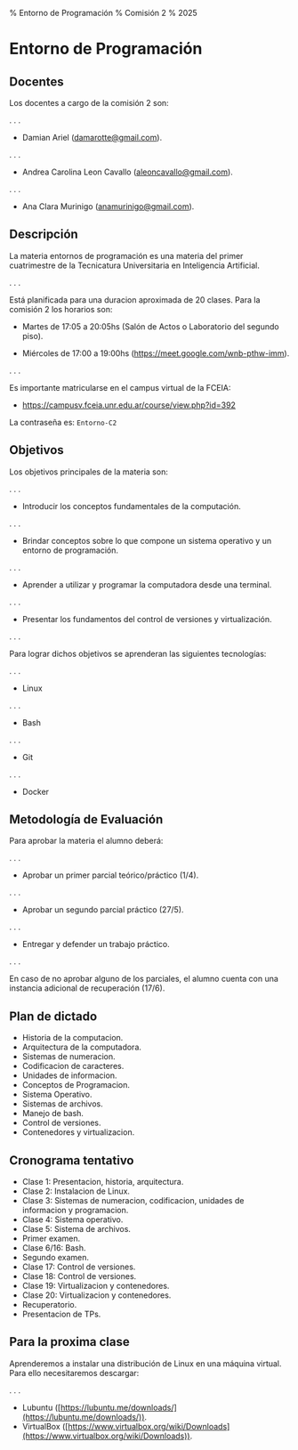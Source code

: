 % Entorno de Programación
% Comisión 2
% 2025

# Entorno de Programación

## Docentes

Los docentes a cargo de la comisión 2 son:

. . .

* Damian Ariel ([damarotte@gmail.com](mailto:damarotte@gmail.com)).

. . .

* Andrea Carolina Leon Cavallo (aleoncavallo@gmail.com).

. . .

* Ana Clara Murinigo (anamurinigo@gmail.com).

## Descripción

La materia entornos de programación es una materia del primer cuatrimestre de
la Tecnicatura Universitaria en Inteligencia Artificial.

. . .

Está planificada para una duracion aproximada de 20 clases. Para la comisión 2
los horarios son:

* Martes de 17:05 a 20:05hs (Salón de Actos o Laboratorio del segundo piso).

* Miércoles de 17:00 a 19:00hs (https://meet.google.com/wnb-pthw-imm).

. . .

Es importante matricularse en el campus virtual de la FCEIA:

* https://campusv.fceia.unr.edu.ar/course/view.php?id=392

La contraseña es: `Entorno-C2`

## Objetivos

Los objetivos principales de la materia son:

. . .

* Introducir los conceptos fundamentales de la computación.

. . .

* Brindar conceptos sobre lo que compone un sistema operativo y un entorno de
programación.

. . .

* Aprender a utilizar y programar la computadora desde una terminal.

. . .

* Presentar los fundamentos del control de versiones y virtualización.

. . .

Para lograr dichos objetivos se aprenderan las siguientes tecnologías:

. . .

* Linux

. . .

* Bash

. . .

* Git

. . .

* Docker

## Metodología de Evaluación

Para aprobar la materia el alumno deberá:

. . .

* Aprobar un primer parcial teórico/práctico (1/4).

. . .

* Aprobar un segundo parcial práctico (27/5).

. . .

* Entregar y defender un trabajo práctico.

. . .

En caso de no aprobar alguno de los parciales, el alumno cuenta con una
instancia adicional de recuperación (17/6).

## Plan de dictado

* Historia de la computacion.
* Arquitectura de la computadora.
* Sistemas de numeracion.
* Codificacion de caracteres.
* Unidades de informacion.
* Conceptos de Programacion.
* Sistema Operativo.
* Sistemas de archivos.
* Manejo de bash.
* Control de versiones.
* Contenedores y virtualizacion.

## Cronograma tentativo

* Clase 1: Presentacion, historia, arquitectura.
* Clase 2: Instalacion de Linux.
* Clase 3: Sistemas de numeracion, codificacion, unidades de informacion y programacion.
* Clase 4: Sistema operativo.
* Clase 5: Sistema de archivos.
* Primer examen.
* Clase 6/16: Bash.
* Segundo examen.
* Clase 17: Control de versiones.
* Clase 18: Control de versiones.
* Clase 19: Virtualizacion y contenedores.
* Clase 20: Virtualizacion y contenedores.
* Recuperatorio.
* Presentacion de TPs.

## Para la proxima clase

Aprenderemos a instalar una distribución de Linux en una máquina virtual.
Para ello necesitaremos descargar:

. . .

* Lubuntu ([https://lubuntu.me/downloads/](https://lubuntu.me/downloads/)).
* VirtualBox ([https://www.virtualbox.org/wiki/Downloads](https://www.virtualbox.org/wiki/Downloads)).

